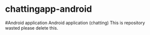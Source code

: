 # chattingapp-android
#Android application
Android application (chatting)
This is repository wasted please delete this. 
